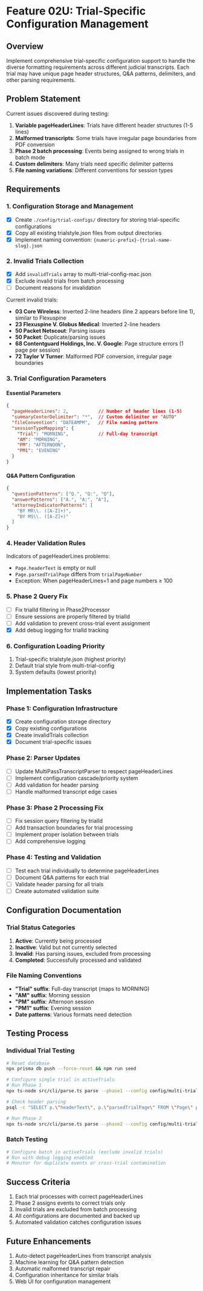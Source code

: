 # Feature 02U: Trial-Specific Configuration Management

## Overview
Implement comprehensive trial-specific configuration support to handle the diverse formatting requirements across different judicial transcripts. Each trial may have unique page header structures, Q&A patterns, delimiters, and other parsing requirements.

## Problem Statement
Current issues discovered during testing:
1. **Variable pageHeaderLines**: Trials have different header structures (1-5 lines)
2. **Malformed transcripts**: Some trials have irregular page boundaries from PDF conversion
3. **Phase 2 batch processing**: Events being assigned to wrong trials in batch mode
4. **Custom delimiters**: Many trials need specific delimiter patterns
5. **File naming variations**: Different conventions for session types

## Requirements

### 1. Configuration Storage and Management
- [x] Create `./config/trial-configs/` directory for storing trial-specific configurations
- [x] Copy all existing trialstyle.json files from output directories
- [x] Implement naming convention: `{numeric-prefix}-{trial-name-slug}.json`

### 2. Invalid Trials Collection
- [x] Add `invalidTrials` array to multi-trial-config-mac.json
- [x] Exclude invalid trials from batch processing
- [ ] Document reasons for invalidation

Current invalid trials:
- **03 Core Wireless**: Inverted 2-line headers (line 2 appears before line 1), similar to Flexuspine
- **23 Flexuspine V. Globus Medical**: Inverted 2-line headers
- **50 Packet Netscout**: Parsing issues
- **50 Packet**: Duplicate/parsing issues  
- **68 Contentguard Holdings, Inc. V. Google**: Page structure errors (1 page per session)
- **72 Taylor V Turner**: Malformed PDF conversion, irregular page boundaries

### 3. Trial Configuration Parameters

#### Essential Parameters
```json
{
  "pageHeaderLines": 2,           // Number of header lines (1-5)
  "summaryCenterDelimiter": "*",  // Custom delimiter or "AUTO"
  "fileConvention": "DATEAMPM",   // File naming pattern
  "sessionTypeMapping": {
    "Trial": "MORNING",           // Full-day transcript
    "AM": "MORNING",
    "PM": "AFTERNOON", 
    "PM1": "EVENING"
  }
}
```

#### Q&A Pattern Configuration
```json
{
  "questionPatterns": ["Q.", "Q:", "Q"],
  "answerPatterns": ["A.", "A:", "A"],
  "attorneyIndicatorPatterns": [
    "BY MR\\. ([A-Z]+)",
    "BY MS\\. ([A-Z]+)"
  ]
}
```

### 4. Header Validation Rules
Indicators of pageHeaderLines problems:
- `Page.headerText` is empty or null
- `Page.parsedTrialPage` differs from `trialPageNumber`
- Exception: When pageHeaderLines=1 and page numbers ≥ 100

### 5. Phase 2 Query Fix
- [ ] Fix trialId filtering in Phase2Processor
- [ ] Ensure sessions are properly filtered by trialId
- [ ] Add validation to prevent cross-trial event assignment
- [x] Add debug logging for trialId tracking

### 6. Configuration Loading Priority
1. Trial-specific trialstyle.json (highest priority)
2. Default trial style from multi-trial-config
3. System defaults (lowest priority)

## Implementation Tasks

### Phase 1: Configuration Infrastructure
- [x] Create configuration storage directory
- [x] Copy existing configurations
- [x] Create invalidTrials collection
- [x] Document trial-specific issues

### Phase 2: Parser Updates
- [ ] Update MultiPassTranscriptParser to respect pageHeaderLines
- [ ] Implement configuration cascade/priority system
- [ ] Add validation for header parsing
- [ ] Handle malformed transcript edge cases

### Phase 3: Phase 2 Processing Fix
- [ ] Fix session query filtering by trialId
- [ ] Add transaction boundaries for trial processing
- [ ] Implement proper isolation between trials
- [ ] Add comprehensive logging

### Phase 4: Testing and Validation
- [ ] Test each trial individually to determine pageHeaderLines
- [ ] Document Q&A patterns for each trial
- [ ] Validate header parsing for all trials
- [ ] Create automated validation suite

## Configuration Documentation

### Trial Status Categories
1. **Active**: Currently being processed
2. **Inactive**: Valid but not currently selected
3. **Invalid**: Has parsing issues, excluded from processing
4. **Completed**: Successfully processed and validated

### File Naming Conventions
- **"Trial" suffix**: Full-day transcript (maps to MORNING)
- **"AM" suffix**: Morning session
- **"PM" suffix**: Afternoon session
- **"PM1" suffix**: Evening session
- **Date patterns**: Various formats need detection

## Testing Process

### Individual Trial Testing
```bash
# Reset database
npx prisma db push --force-reset && npm run seed

# Configure single trial in activeTrials
# Run Phase 1
npx ts-node src/cli/parse.ts parse --phase1 --config config/multi-trial-config-mac.json --parser-mode multi-pass

# Check header parsing
psql -c "SELECT p.\"headerText\", p.\"parsedTrialPage\" FROM \"Page\" p LIMIT 5;"

# Run Phase 2
npx ts-node src/cli/parse.ts parse --phase2 --config config/multi-trial-config-mac.json --trial-id 1
```

### Batch Testing
```bash
# Configure batch in activeTrials (exclude invalid trials)
# Run with debug logging enabled
# Monitor for duplicate events or cross-trial contamination
```

## Success Criteria
1. Each trial processes with correct pageHeaderLines
2. Phase 2 assigns events to correct trials only
3. Invalid trials are excluded from batch processing
4. All configurations are documented and backed up
5. Automated validation catches configuration issues

## Future Enhancements
1. Auto-detect pageHeaderLines from transcript analysis
2. Machine learning for Q&A pattern detection
3. Automatic malformed transcript repair
4. Configuration inheritance for similar trials
5. Web UI for configuration management